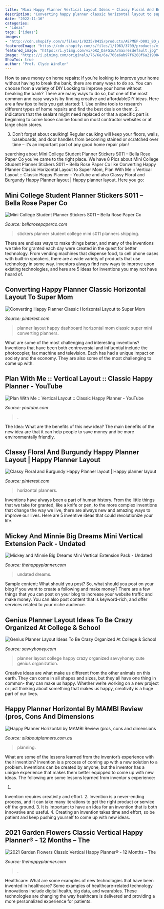 ```yaml
---
title: "Mini Happy Planner Vertical Layout Ideas ~ Classy Floral And Burgundy Happy Planner Layout"
description: "Converting happy planner classic horizontal layout to super mom"
date: "2022-11-16"
categories:
- "ideas"
tags: ["ideas"]
images:
- "http://cdn.shopify.com/s/files/1/0235/8415/products/AEPMEP-D001_BO_A_1200x630.jpg?v=1601334216"
featuredImage: "https://cdn.shopify.com/s/files/1/1963/3709/products/ministudent_1024x1024.jpg?v=1493687531"
featured_image: "https://i.ytimg.com/vi/oRZ_DaFG1uA/maxresdefault.jpg"
image: "https://i.pinimg.com/originals/76/6e/6a/766e6ab97f6268f6a21908422014df2b.jpg"
ShowToc: true
author: "Prof. Clyde Windler"
---
```



How to save money on home repairs: If you’re looking to improve your home without having to break the bank, there are many ways to do so. You can choose from a variety of DIY
Looking to improve your home without breaking the bank? There are many ways to do so, but one of the most common and easy ways is by finding creative and affordableDIY ideas. Here are a few tips to help you get started: 1. Use online tools to research different types of home repairs and find the best deals on them.
2. indicators that the sealant might need replaced or that a specific part is beginning to come loose can be found on most contractor websites or at large chain stores.

3. Don’t forget about caulking! Regular caulking will keep your floors, walls, baseboards, and door handles from becoming stained or scratched over time – it’s an important part of any good home repair plan! 
	

		
searching about Mini College Student Planner Stickers S011 – Bella Rose Paper Co you've came to the right place. We have 8 Pics about Mini College Student Planner Stickers S011 – Bella Rose Paper Co like Converting Happy Planner Classic Horizontal Layout to Super Mom, Plan With Me :: Vertical Layout :: Classic Happy Planner - YouTube and also Classy Floral and Burgundy Happy Planner layout | Happy planner layout. Here you go:
		
    
## Mini College Student Planner Stickers S011 – Bella Rose Paper Co

<img loading=lazy src="https://cdn.shopify.com/s/files/1/1963/3709/products/ministudent_1024x1024.jpg?v=1493687531" onerror="this.onerror=null;this.src='https://tse2.mm.bing.net/th?id=OIP.t1h8BmdlBhmzyqdty9WCnwHaE8&amp;pid=15.1';" alt="Mini College Student Planner Stickers S011 – Bella Rose Paper Co">

_Source: bellarosepaperco.com_

>stickers planner student college mini s011 planners shipping. 

	

There are endless ways to make things better, and many of the inventions we take for granted each day were created in the quest for better technology. From vending machines that dispense food, to cell phone cases with built-in speakers, there are a wide variety of products that use technology in some way. inventors always find new ways to improve upon existing technologies, and here are 5 ideas for inventions you may not have heard of.

    
## Converting Happy Planner Classic Horizontal Layout To Super Mom

<img loading=lazy src="https://i.pinimg.com/originals/a6/81/8f/a6818f28520c192a6ce19c6dd97568f8.jpg" onerror="this.onerror=null;this.src='https://tse3.mm.bing.net/th?id=OIP.GaCmsHFFKXU3JMoolbY2lQHaEK&amp;pid=15.1';" alt="Converting Happy Planner Classic Horizontal Layout to Super Mom">

_Source: pinterest.com_

>planner layout happy dashboard horizontal mom classic super mini converting planners. 

	

What are some of the most challenging and interesting inventions?
Inventions that have been both controversial and influential include the photocopier, fax machine and television. Each has had a unique impact on society and the economy. They are also some of the most challenging to come up with.

    
## Plan With Me :: Vertical Layout :: Classic Happy Planner - YouTube

<img loading=lazy src="https://i.ytimg.com/vi/oRZ_DaFG1uA/maxresdefault.jpg" onerror="this.onerror=null;this.src='https://tse2.mm.bing.net/th?id=OIP.CffMib5wVmGux3UbiRwnRgHaEK&amp;pid=15.1';" alt="Plan With Me :: Vertical Layout :: Classic Happy Planner - YouTube">

_Source: youtube.com_

>. 

	

The Idea: What are the benefits of this new idea?
The main benefits of the new idea are that it can help people to save money and be more environmentally friendly.

    
## Classy Floral And Burgundy Happy Planner Layout | Happy Planner Layout

<img loading=lazy src="https://i.pinimg.com/originals/76/6e/6a/766e6ab97f6268f6a21908422014df2b.jpg" onerror="this.onerror=null;this.src='https://tse1.mm.bing.net/th?id=OIP.AVD0igY_5IhPElEfk1QoTgHaHa&amp;pid=15.1';" alt="Classy Floral and Burgundy Happy Planner layout | Happy planner layout">

_Source: pinterest.com_

>horizontal planners. 

	

Inventions have always been a part of human history. From the little things that we take for granted, like a knife or pen, to the more complex inventions that change the way we live, there are always new and amazing ways to improve our lives. Here are 5 inventive ideas that could revolutionize your life.

    
## Mickey And Minnie Big Dreams Mini Vertical Extension Pack - Undated

<img loading=lazy src="http://cdn.shopify.com/s/files/1/0235/8415/products/AEPMEP-D001_BO_A_1200x630.jpg?v=1601334216" onerror="this.onerror=null;this.src='https://tse2.mm.bing.net/th?id=OIP.IRsaFBprOD2HbsbK8M1SSQAAAA&amp;pid=15.1';" alt="Mickey and Minnie Big Dreams Mini Vertical Extension Pack - Undated">

_Source: thehappyplanner.com_

>undated dreams. 

	

Sample content: What should you post?
So, what should you post on your blog if you want to create a following and make money? 
There are a few things that you can post on your blog to increase your website traffic and make money. You can also post content that is keyword-rich, and offer services related to your niche audience.

    
## Genius Planner Layout Ideas To Be Crazy Organized At College &amp; School

<img loading=lazy src="https://www.savvyhoney.com/wp-content/uploads/2018/08/PlannerLayoutIdeas.jpg" onerror="this.onerror=null;this.src='https://tse1.mm.bing.net/th?id=OIP.IB0IZmQP25lllrjlH-FV4gHaJC&amp;pid=15.1';" alt="Genius Planner Layout Ideas To Be Crazy Organized At College &amp; School">

_Source: savvyhoney.com_

>planner layout college happy crazy organized savvyhoney cute genius organization. 

	

Creative ideas are what make us different from the other animals on this earth. They can come in all shapes and sizes, but they all have one thing in common- they can make us happy. Whether we’re working on a new project or just thinking about something that makes us happy, creativity is a huge part of our lives.

    
## Happy Planner Horizontal By MAMBI Review (pros, Cons And Dimensions

<img loading=lazy src="https://allaboutplanners.com.au/wp-content/uploads/2017/05/happy-planner-horizontal-weekly-spread-monday-start-lined-functional-1024x768.jpg" onerror="this.onerror=null;this.src='https://tse1.mm.bing.net/th?id=OIP.C4fKvNVhP2aeub1DZC4FGAHaFj&amp;pid=15.1';" alt="Happy Planner Horizontal by MAMBI Review (pros, cons and dimensions">

_Source: allaboutplanners.com.au_

>planning. 

	

What are some of the lessons learned from the inventor’s experience with their invention?
Invention is a process of coming up with a new solution to a problem. Inventions can be created by anyone, but the inventor has a unique experience that makes them better equipped to come up with new ideas. The following are some lessons learned from inventor s experience:

1. 
Invention requires creativity and effort.
2. 
Invention is a never-ending process, and it can take many iterations to get the right product or service off the ground.
3. 
It is important to have an idea for an invention that is both innovative and useful. 
4. 
Creating an invention takes time and effort, so be patient and keep pushing yourself to come up with new ideas.

    
## 2021 Garden Flowers Classic Vertical Happy Planner® - 12 Months – The

<img loading=lazy src="https://cdn.shopify.com/s/files/1/0235/8415/products/PPCD12-013_01_H_1200x630.jpg?v=1599088609" onerror="this.onerror=null;this.src='https://tse2.mm.bing.net/th?id=OIP.AjH1rKuF7VURHjMwTUFBVQHaHa&amp;pid=15.1';" alt="2021 Garden Flowers Classic Vertical Happy Planner® - 12 Months – The">

_Source: thehappyplanner.com_

>. 

	

Healthcare: What are some examples of new technologies that have been invented in healthcare?
Some examples of healthcare-related technology innovations include digital health, big data, and wearables. These technologies are changing the way healthcare is delivered and providing a more personalized experience for patients.

